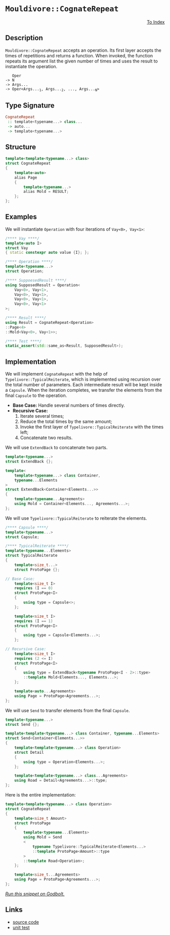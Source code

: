 <!-- Copyright 2024 Feng Mofan
SPDX-License-Identifier: Apache-2.0 -->

# `Mouldivore::CognateRepeat`

<p style='text-align: right;'><a href="../../../facilities/metafunctions.md#mouldivore-cognate-repeat">To Index</a></p>

## Description

`Mouldivore::CognateRepeat` accepts an operation.
Its first layer accepts the times of repetitions and returns a function.
When invoked, the function repeats its argument list the given number of times and uses the result to instantiate the operation.

<pre><code>   Oper
-> N
-> Args...
-> Oper&lt;Args...<sub>1</sub>, Args...<sub>2</sub>, ..., Args...<sub>N</sub>&gt;</code></pre>

## Type Signature

```Haskell
CognateRepeat
 :: template<typename...> class...
 -> auto...
 -> template<typename...>
```

## Structure

```C++
template<template<typename...> class>
struct CognateRepeat
{
    template<auto>
    alias Page
    {
        template<typename...>
        alias Mold = RESULT;
    };
};
```

## Examples

We will instantiate `Operation` with four iterations of `Vay<0>, Vay<1>`:

```C++
/**** Vay ****/
template<auto I>
struct Vay
{ static constexpr auto value {I}; };

/**** Operation ****/
template<typename...>
struct Operation;

/**** SuppoesedResult ****/
using SupposedResult = Operation<
    Vay<0>, Vay<1>,
    Vay<0>, Vay<1>,
    Vay<0>, Vay<1>,
    Vay<0>, Vay<1>
>;

/**** Result ****/
using Result = CognateRepeat<Operation>
::Page<4>
::Mold<Vay<0>, Vay<1>>;

/**** Test ****/
static_assert(std::same_as<Result, SupposedResult>);
```

## Implementation

We will implement `CognateRepeat` with the help of `Typelivore::TypicalReiterate`, which is implemented using recursion over the total number of parameters.
Each intermediate result will be kept inside a `Capsule`.
When the iteration completes, we transfer the elements from the final `Capsule` to the operation.

- **Base Case:** Handle several numbers of times directly.
- **Recursive Case:**
  1. Iterate several times;
  2. Reduce the total times by the same amount;
  3. Invoke the first layer of `Typelivore::TypicalReiterate` with the times left;
  4. Concatenate two results.

We will use `ExtendBack` to concatenate two parts.

```C++
template<typename...>
struct ExtendBack {};

template<
    template<typename...> class Container,
    typename...Elements
>
struct ExtendBack<Container<Elements...>>
{
    template<typename...Agreements>
    using Mold = Container<Elements..., Agreements...>;
};
```

We will use `Typelivore::TypicalReiterate` to reiterate the elements.

```C++
/**** Capsule ****/
template<typename...>
struct Capsule;

/**** TypicalReiterate ****/
template<typename...Elements>
struct TypicalReiterate
{
    template<size_t...>
    struct ProtoPage {};

// Base Case:
    template<size_t I>
    requires (I == 0)
    struct ProtoPage<I>
    {
        using type = Capsule<>;
    };

    template<size_t I>
    requires (I == 1)
    struct ProtoPage<I>
    {
        using type = Capsule<Elements...>;
    };

// Recursive Case:
    template<size_t I>
    requires (2 <= I)
    struct ProtoPage<I>
    {
        using type = ExtendBack<typename ProtoPage<I - 2>::type>
        ::template Mold<Elements..., Elements...>;
    };

    template<auto...Agreements>
    using Page = ProtoPage<Agreements...>;
};
```

We will use `Send` to transfer elements from the final `Capsule`.

```C++
template<typename...>
struct Send {};

template<template<typename...> class Container, typename...Elements>
struct Send<Container<Elements...>>
{
    template<template<typename...> class Operation>
    struct Detail
    {
        using type = Operation<Elements...>;
    };

    template<template<typename...> class...Agreements>
    using Road = Detail<Agreements...>::type;
};
```

Here is the entire implementation:

```C++
template<template<typename...> class Operation>
struct CognateRepeat
{
    template<size_t Amount>
    struct ProtoPage
    {
        template<typename...Elements>
        using Mold = Send
        <
            typename Typelivore::TypicalReiterate<Elements...>
            ::template ProtoPage<Amount>::type
        >
        ::template Road<Operation>;
    };

    template<size_t...Agreements>
    using Page = ProtoPage<Agreements...>;
};
```

[*Run this snippet on Godbolt.*](https://godbolt.org/#z:OYLghAFBqd5QCxAYwPYBMCmBRdBLAF1QCcAaPECAMzwBtMA7AQwFtMQByARg9KtQYEAysib0QXACx8BBAKoBnTAAUAHpwAMvAFYTStJg1DIApACYAQuYukl9ZATwDKjdAGFUtAK4sGIAKwAzKSuADJ4DJgAcj4ARpjEEoFmpAAOqAqETgwe3r4BwemZjgLhkTEs8YlcybaY9iUMQgRMxAS5Pn5BdQ3Zza0EZdFxCUkpCi1tHfndEwNDFVVjAJS2qF7EyOwcAPQAVAeHR8cnezsmGgCC%2B4cA1AAimKmujMh4mAq3R%2BdXN6f/xx%2BlwuwLMgQiyG8WFuJkCbmQE3QWCosOwIJBfz2t2wqgIrgsTGQAGsvocgXiWKkDHjYW4CABPZ7MNgAOjZqJBE2IXgc2Nx%2BMJJJMAHYrML7rCrFcQRSqUwaXCQbdlbdZdTMLSGUzWJg2SzUbdIUwFJ8PIImBEEqQlSqtYwdXrsPQ2IIFOjAmirlyeQQ%2BXiGOgCcTaWaWpbiLSnZgXQQFHqOR70aKbcq1fKNXC7czdWzLsBiJho4xYxyrirbl5MkZbgBZTzoGGBe63UMWyIRuFRmNxtmkW55gtF13xxOBKXA8WS9G/I4tpipBReeikg7k6NyhV0xn21nsxNegjc3lueeL%2BhT6VXbMKVKEzC3AAq29oeAAbiR7yLxzL1%2BrNdvs0dZ1izdfdLm9Xkn1SPBRFoAAlTBCASdMk3Hcs003JgvCIEdPUucsIN9ZRiFQIhlCYYBP2TScx2na4dluAklDnJQQBTVVfxQuEsKIW4AElS3wlUCwARy8PAC0%2BCA%2BMbCUm1uDRlnYwjbmI0jUHIyjaQEsDyy/djy0rCJgFVbdZLnBclwzNwEzQlURTk78y1tTjMOw1B%2BME8tRPEyTbmk2TYWbLglOc5UVLUsiKOsnS8L05MwvLCsqxMu1zJPSzz07YDhz3NFaMShyL2BX4GIQ5ANkyV97xPVj2Iw6yeI82L2J8iSPn8sxGxs%2BS%2BNCoTwsPH1VJIqKtLhFrCoSgakqM6s0qCv0BWDTMAJ1Eb1M0mLbgAWluMxURAEA7S8pLlSOhra3rSMctjPU%2By7EDcOK%2BLHLo9DXMa9y9QHQtu1O5U5pMrbzMijTotpX6hzuvLiqKgqSonCVL2uWchFcFczh/Sk/1W7Vd31MCVPRgMYWot6UYazVPv/fGc0J7BDQME0W1kNsrVMumgOh0C8OJ1wQzZ8Mbp556wP0xKqczGm8Z3emDSNFmAHlnmIeVsgB24VMeMNaHYiWZsMlLOc/eSVeQxoRe7MW7OVeGnJmqW6RlrcubypnjR7Fkof%2B3SVSB244NQJgG0WnWLT1uEfaevKLu3OGaIdzEARTrGZzuPiceh9WBExoFk9T/4gWxjdrKdrMHXdxXPnNtXLaJobj1QYBmDxBDnnlVD6pdzIAC9MAAfV9S4WHWQRNYi0bwa0qbbaS8u1oJx7XU1o3jKu2hQ/kkn0AM%2BzFUSs7U0X%2B8oPqN8PyOqCYLEBCkLr6zl5hhm97Oi7Po2sbrJHseCEO4746H33nFI%2B78cbpkDsHXecJa45wYLZfWid3ouXAZuPug8CA/XzH9ECmsA4g0WmDLakNsGi1hgje2dEC6p3zrOHErAqT3m%2BBiQugI6LmHBAwSEXhoS0jQFwp4JZxbpwOLcAAakwekecS64xPO5TyDcjy%2BgkfSVCWsWiOGQIaAQExMCqFSMQW4TVbivjEF4KiFgBKJzJhTRGmJbiwMaNIq4C83YvwPEohxqs4FwxEViIQXhUjpA%2BJgdACEzy%2BmYVcAOASgkZFCeEpcvpFqOI1gfGaKjaQaFRH2TJcIuA5PYnktw2SPS5MkbSApZSikVLhKU7A5TVH5MKYlYp9TGmVMEgglG9jEm0EiWSEEAc%2BnJPkh4Fu6Z26YE7jA7x9c8JHWIXCSQgkjp1k3rSNpOTxG1LcFU/K%2BUk6zgfB8AZq5OQaJggPT2CQCAQEREdBQOprmgTcCMvssSigJI%2BEk1ESkxwcFWLQTg/heB%2BA4FoUgqBOA2UsNYLW6xNifjBDwUgBBNCAtWESAIkgWQaAABxmDMAATmJVwfwBL8VcGFMKaQwKOCSF4CwCQGgNCkHBZC6FHBeAKBAGy9FELAWkDgLAGAiAQDrAIKkbC5BKBoEpHQBIUQdScFUPigAbDtdVkhbjAGQFoqQLIzC8FCYQEgeB0B6H4IIEQYh2BSBkIIRQKh1CCtILoLgpAADuatUicB4ECkFYKMVQs4ErbC0rfSoCoLcNVmrtW6v1bcQ1XUIAeAVfQQxHCQq8AFVoVYEAkDyugpm2VEBi2KsSMAKQKQaD9ISLyiAsQQ2xAiK0ek/reCtuYMQekStYjaEwA4TtpB5UxiVgwWgHa3VYFiF4YAJ5aC0F5dwXgWAWCGGAOIGd7UHBvg%2BCGvRQ7sLbFRREPE9LIUvliGrXtHgsAhsPHgZlq7SDVWILEeJjwN1GBfEYDFqwqAGGAAoMR7wvXm3Bai61whYL2ukDB51agQ0ev0JulA1hrD6DwLEXlkBVioFSI0FdO1ERBVMHCywZhOXvuIBag9%2BGehDsaC4AM0w/CerCJaRYoxPVFCyAIdjeh%2BONAWCMaoTG90CH6FMTwnQ9B2GY30SYgxuPiYUypoTnq5htDE5UXjqwFCIq2BIQNHBQXspDVy2NGqtU6r1Qa3FqbcBmqzSi5YuaAOrAQNMrAiQIBYpAJIQILJiWBFpRoSQZhJDqtZf4dVxL9CcEZaQZlgQuAsnVVwdV%2BLiVUvVf4SQ5Kwvqss26rlPK%2BVooA8KsVhaJURplRQctqAM1KpVRwVoLBXzCh2kwD21YuDEpZBlyFpqiB0ctZ6mDtrxAOsQ0oZDbrdApB9fOTtZmLMct4Fy8NUrsK3GjTZ%2BNOqjSDeG6N/y6aS0JBhGCMwHnquCoLUW1rN2yDNYrZmlABgjBDa4GyuteJiCNubW67t7aR0Q97f2wdw7X1juLBOqdIbZ3zsXcukd67N3bshfgAse7qorrG6oY9eIR3nvqCG69t76T3u2JCp9L7UXvs/Uob9OPjI1aAxRUD4HIMjpm3BiQCHZBIddZClbaH/0UasJYbDuH4AEaI9kEjZGmyy%2BsNRnbtH6N4YC5JljEBXBaZCAGPTSw%2BMZAEzkOT%2BQrfFGyBb3jhvlMDFN4pqTTQVPO4kzp9oduOO2B92p/T1RDPGftZt4N5XODHbswNkyQ2Rt4v8i5ibd30uPbzZi0gPmQ6jAN/SlLaXhuReFP4YlNLAhRZi0VsrnLOCVf5TVkV4rJWRrLV99rbBOBdYTSwBQr4tGvmT%2BqCYJr8ATYtVa2Qs34OOvkItiXOgQDBDW361d0eG87bDY1qNMbVAD6HyPsf6YJhXbe5WzPgRs%2Bt9e21j7cqr/feH0Egeo/iUD3HwQAeR%2BEN0DA6g4tptq9pQ6gF9oDrMYjqI6CDI7Tp46YBzoLpiCY6vrY6/oM5rq7qOBE6Hqk4VTk6vqU6Xq8A07tr06Pp0bM68Cs5frRic7/rPZ8DAZ86YAQZMiC5z7C7zZi7L4oZr7S7GCYby7Xr67K7EacA7APKa5UY0YJCTYMYG6e5G4m6B56BcblDqYO426m4iZO6h6W6u7SaabqHab1BKYmHzCGEu7%2B4e4h5aFh6mZrAbAmYhRJbmYx6N4cCxrH7D4mJn54gX4QDp4kCZ45pPb5rea%2BaF5mYl4gAkosiBCBD%2BAUpFasrJHCg5Y76hrcq2BVY57LCBaSD%2BChbUrCisr4qSBkpcCEpmClb0qBBeG755GFFmbGo5EVaRG57vqZDOCSBAA%3D%3D)

## Links

- [source code](../../../../conceptrodon/descend/mouldivore/cognate_repeat.hpp)
- [unit test](../../../../tests/unit/metafunctions/mouldivore/cognate_repeat.test.hpp)
